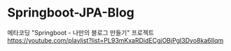 # Springboot-JPA-Blog

메타코딩 "Springboot - 나만의 블로그 만들기" 프로젝트
https://youtube.com/playlist?list=PL93mKxaRDidECgjOBjPgI3Dyo8ka6Ilqm

